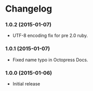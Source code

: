 # Changelog

### 1.0.2 (2015-01-07)

- UTF-8 encoding fix for pre 2.0 ruby.

### 1.0.1 (2015-01-07)

- Fixed name typo in Octopress Docs.

### 1.0.0 (2015-01-06)

- Initial release
